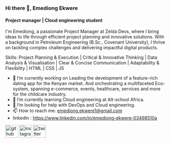 ### Hi there 👋, Emediong Ekwere
#### Project manager | Cloud engineering student
I'm Emediong, a passionate Project Manager at Zelda Devs, where I bring ideas to life through efficient project planning and innovative solutions. With a background in Petroleum Engineering (B.Sc., Covenant University), I thrive on tackling complex challenges and delivering impactful digital products.


Skills:  Project Planning & Execution | Critical & Innovative Thinking | Data Analysis & Visualisation | Clear & Concise Communication | Adaptability & Flexibility | HTML | CSS | JS

- 🔭 I’m currently working on Leading the development of a feature-rich dating app for the Kenyan market.   And orchestrating a multifaceted Eco-system, spanning e-commerce, events, healthcare, services and more for the childcare industry. 
- 🌱 I’m currently learning Cloud engineering at Alt-school Africa. 
- 🤔 I’m looking for help with DevOps and Cloud engineering. 
- 📫 How to reach me:  emediong.ekwere1@gmail.com
- linkedin : https://www.linkedin.com/in/emediong-ekwere-03498510a


[<img src='https://cdn.jsdelivr.net/npm/simple-icons@3.0.1/icons/github.svg' alt='github' height='40'>](https://github.com/eme-ekwere)  [<img src='https://cdn.jsdelivr.net/npm/simple-icons@3.0.1/icons/instagram.svg' alt='instagram' height='40'>](https://www.instagram.com/em_ekwere/)  [<img src='https://cdn.jsdelivr.net/npm/simple-icons@3.0.1/icons/twitter.svg' alt='twitter' height='40'>](https://twitter.com/@Em_Ekwere)  

